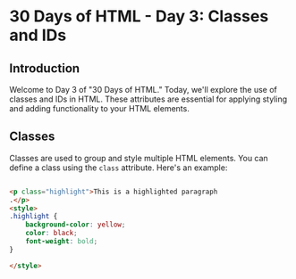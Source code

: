 # 30 Days of HTML - Day 3: Classes and IDs

## Introduction

Welcome to Day 3 of "30 Days of HTML." Today, we'll explore the use of classes and IDs in HTML. These attributes are essential for applying styling and adding functionality to your HTML elements.

## Classes

Classes are used to group and style multiple HTML elements. You can define a class using the `class` attribute. Here's an example:

```html

<p class="highlight">This is a highlighted paragraph
.</p>
<style>
.highlight {
    background-color: yellow;
    color: black;
    font-weight: bold;
}

</style>

```

